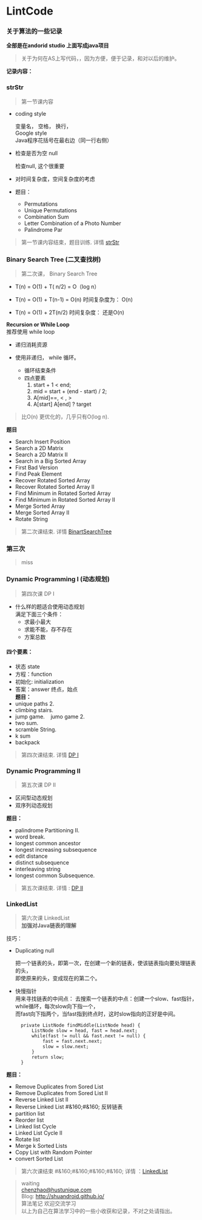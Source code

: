 # LintCode  
### 关于算法的一些记录  
**全部是在andorid studio 上面写成java项目**  

> 关于为何在AS上写代码，，因为方便，便于记录，和对以后的维护。  

**记录内容：**  
### strStr  

> 第一节课内容  

* coding style   

  变量名， 空格， 换行，   
  Google style  
  Java程序花括号在最右边（同一行右侧）  
  
* 检查是否为空 null

  检查null, 这个很重要

* 对时间复杂度，空间复杂度的考虑  

* 题目：  

  - Permutations
  - Unique Permutations
  - Combination Sum
  - Letter Combination of a Photo Number
  - Palindrome Par

> 第一节课内容结束，题目训练. 详情 [strStr](https://github.com/shuandroid/LintCode/blob/master/JiuZhang/strStr.md)

### Binary Search Tree (二叉查找树)
> 第二次课， Binary Search Tree  

* T(n) = O(1) + T( n/2)  = O（log n）  

* T(n) = O(1) + T(n-1)  = O(n)
    时间复杂度为： O(n)

* T(n) =  O(1) + 2T(n/2)
    时间复杂度： 还是O(n)  

**Recursion or While Loop**  
推荐使用 while loop
* 递归消耗资源  

* 使用非递归， while 循环。  

  - 循环结束条件
  - 四点要素
    1. start + 1 < end;
    2. mid = start + (end - start) / 2;
    3. A[mid]==, < , > 
    4. A[start] A[end] ? target 

> 比O(n) 更优化的，几乎只有O(log n).  

**题目**  

* Search Insert Position  
* Search a 2D Matrix  
* Search a 2D Matrix II
* Search in a Big Sorted Array
* First Bad Version 
* Find Peak Element  
* Recover Rotated Sorted Array
* Recover Rotated Sorted Array II
* Find Minimum in Rotated Sorted Array
* Find Minimum in Rotated Sorted Array II
* Merge Sorted Array
* Merge Sorted Array II
* Rotate String  

> 第二次课结束.  详情 [BinartSearchTree](https://github.com/shuandroid/LintCode/blob/master/JiuZhang/second.md)

### 第三次  
> miss  

### Dynamic Programming I (动态规划)
> 第四次课 DP I  
* 什么样的题适合使用动态规划  
  满足下面三个条件：
  * 求最小最大
  * 求能不能，存不存在
  * 方案总数

#### 四个要素：  
* 状态 state  
* 方程：function
* 初始化: initialization
* 答案：answer
   终点，始点  
**题目：**  
* unique paths 2.  
* climbing stairs.  
* jump game. &#160;&#160; jumo game 2.  
* two sum.  
* scramble String.  
* k sum  
* backpack  

> 第四次课结束. 详情 [DP I](https://github.com/shuandroid/LintCode/edit/master/JiuZhang/DynamicProgrammingI.md)  

### Dynamic Programming II  
> 第五次课 DP II  

* 区间型动态规划  
* 双序列动态规划  

**题目：**  
* palindrome Partitioning II.
* word break.
* longest common ancestor
* longest increasing subsequence
* edit distance
* distinct subsequence
* interleaving string
* longest common Subsequence.

> 第五次课结束. 详情 : [DP II](https://github.com/shuandroid/LintCode/edit/master/JiuZhang/DynamicProgramming2.md)  

### LinkedList  
> 第六次课 LinkedList  
**加强对Java链表的理解**  

技巧：  
* Duplicating null  

	把一个链表的头，即第一次，在创建一个新的链表，使该链表指向要处理链表的头，  
	即使原来的头，变成现在的第二个。  

* 快慢指针  
	用来寻找链表的中间点： 
	去搜索一个链表的中点：创建一个slow、fast指针，while循环，每次slow向下指一个，  
	而fast向下指两个，当fast指到终点时，这时slow指向的正好是中间。

		private ListNode findMiddle(ListNode head) {
			ListNode slow = head, fast = head.next;
			while(fast != null && fast.next != null) {
				fast = fast.next.next;
				slow = slow.next;
			}
			return slow;
		} 

**题目：**  
* Remove Duplicates from  Sored List 
* Remove Duplicates from  Sored List II  
* Reverse Linked List II
* Reverse Linked List #&160;#&160; 反转链表  
* partition list 
* Reorder list 
* Linked list Cycle
* Linked List Cycle II
* Rotate list
* Merge k Sorted Lists  
* Copy List with Random Pointer
* convert Sorted List

> 第六次课结束  #&160;#&160;#&160;#&160; 详情 ：[LinkedList](https://github.com/shuandroid/LintCode/edit/master/JiuZhang/LinkedList.md)  



> waiting  
> chenzhao@hustunique.com  
> Blog:  http://shuandroid.github.io/  
> 算法笔记 欢迎交流学习    
> 以上为自己在算法学习中的一些小收获和记录，不对之处请指出。  


